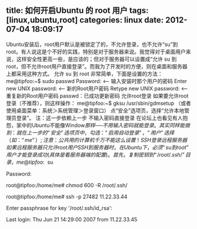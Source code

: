title: 如何开启Ubuntu 的 root 用户
tags: [linux,ubuntu,root]
categories: linux
date: 2012-07-04 18:09:17
---

Ubuntu安装后，root用户默认是被锁定了的，不允许登录，也不允许“su”到 root。有人说这是个不好的实践，特别是对于服务器来说。我觉得对于桌面用户来说，这样安全性更高一些，是应该的；但对于服务器可以设置成“允许 su 到root，但不允许root用户直接登录”。而我为了开发时的方便，则在桌面和服务器上都采用这种方式。
允许 su 到 root
非常简单，下面是设置的方法：
me@tipfoo:~$ sudo passwd
Password: <— 输入安装时那个用户的密码
Enter new UNIX password: <— 新的Root用户密码
Retype new UNIX password: <— 重复新的Root用户密码
passwd：已成功更新密码
允许root登录 
如果要允许root登录（不推荐），则这样操作：
me@tipfoo:~$ gksu /usr/sbin/gdmsetup
（或者使用桌面菜单：系统＞系统管理＞登录窗口）
点“安全”选项页，选择“允许本地管理员登录”。
注：这一步依赖上一步
不输入密码直接登录 
在论坛上也看见有人抱怨，家中的Ubuntu不能像Window$那样──不用输入密码就能登录。其实同样能做到：
就在上一步的“安全”选项页中，勾选：
“启用自动登录”，“用户”选择（如：“me”）;
注意：公共用的计算机千万不能这么设置！
SSH登录远程服务器 
如果远程服务器只允许root用户SSH到服务器时，在Ubuntu下，必须“su 到root”用户才能登录成功(具体是看服务器端的配置)。
首先，复制密钥到“/root/.ssh/”目录，
me@tipfoo:~$ su
  
Password:
  
root@tipfoo:/home/me# chmod 600 -R /root/.ssh/
  
root@tipfoo:/home/me# ssh -p 27482 11.22.33.44
  
Enter passphrase for key '/root/.ssh/id_rsa':
  
Last login: Thu Jun 21 14:29:00 2007 from 11.22.33.45
